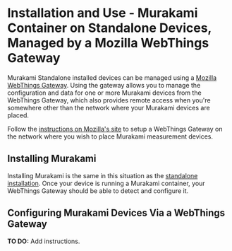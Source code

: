 # Installation and Use - Murakami Container on Standalone Devices, Managed by a Mozilla WebThings Gateway

Murakami Standalone installed devices can be managed using a [Mozilla WebThings Gateway](https://iot.mozilla.org/gateway/). Using the gateway allows you to manage the configuration and data for one or more Murakami devices from the WebThings Gateway, which also provides remote access when you're somewhere other than the network where your Murakami devices are placed.

Follow the [instructions on Mozilla's site](https://iot.mozilla.org/gateway/) to setup a WebThings Gateway on the network where you wish to place Murakami measurement devices.

## Installing Murakami

Installing Murakami is the same in this situation as the [standalone installation](INSTALL-MURAKAMI-STANDALONE.md). Once your device is running a Murakami container, your WebThings Gateway should be able to detect and configure it.

## Configuring Murakami Devices Via a WebThings Gateway

**TO DO:** Add instructions.